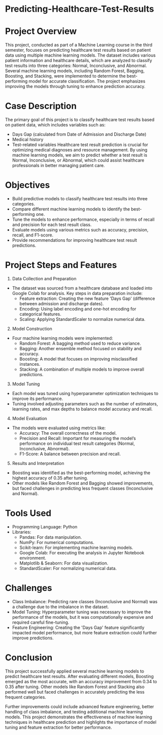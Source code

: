 # Predicting-Healthcare-Test-Results
# Project Overview
This project, conducted as part of a Machine Learning course in the third semester, focuses on predicting healthcare test results based on patient data using multiple machine learning models. The dataset includes various patient information and healthcare details, which are analyzed to classify test results into three categories: Normal, Inconclusive, and Abnormal. Several machine learning models, including Random Forest, Bagging, Boosting, and Stacking, were implemented to determine the best-performing model for accurate classification. The project emphasizes improving the models through tuning to enhance prediction accuracy.

# Case Description
The primary goal of this project is to classify healthcare test results based on patient data, which includes variables such as:
- Days Gap (calculated from Date of Admission and Discharge Date)
- Medical history
- Test-related variables
Healthcare test result prediction is crucial for optimizing medical diagnoses and resource management. By using machine learning models, we aim to predict whether a test result is Normal, Inconclusive, or Abnormal, which could assist healthcare professionals in better managing patient care.

# Objectives
- Build predictive models to classify healthcare test results into three categories.
- Compare different machine learning models to identify the best-performing one.
- Tune the models to enhance performance, especially in terms of recall and precision for each test result class.
- Evaluate models using various metrics such as accuracy, precision, recall, and F1-score.
- Provide recommendations for improving healthcare test result predictions.

# Project Steps and Features
1. Data Collection and Preparation
- The dataset was sourced from a healthcare database and loaded into Google Colab for analysis. Key steps in data preparation include:
  - Feature extraction: Creating the new feature 'Days Gap' (difference between admission and discharge dates).
  - Encoding: Using label encoding and one-hot encoding for categorical features.
  - Scaling: Applying StandardScaler to normalize numerical data.

2. Model Construction
- Four machine learning models were implemented:
  - Random Forest: A bagging method used to reduce variance.
  - Bagging: Another ensemble method focused on stability and accuracy.
  - Boosting: A model that focuses on improving misclassified instances.
  - Stacking: A combination of multiple models to improve overall predictions.

3. Model Tuning
- Each model was tuned using hyperparameter optimization techniques to improve its performance.
- Tuning involved adjusting parameters such as the number of estimators, learning rates, and max depths to balance model accuracy and recall.

4. Model Evaluation
- The models were evaluated using metrics like:
  - Accuracy: The overall correctness of the model.
  - Precision and Recall: Important for measuring the model’s performance on individual test result categories (Normal, Inconclusive, Abnormal).
  - F1-Score: A balance between precision and recall.

5. Results and Interpretation
- Boosting was identified as the best-performing model, achieving the highest accuracy of 0.35 after tuning.
- Other models like Random Forest and Bagging showed improvements, but faced challenges in predicting less frequent classes (Inconclusive and Normal).

# Tools Used
- Programming Language: Python
- Libraries:
  - Pandas: For data manipulation.
  - NumPy: For numerical computations.
  - Scikit-learn: For implementing machine learning models.
  - Google Colab: For executing the analysis in Jupyter Notebook environment.
  - Matplotlib & Seaborn: For data visualization.
  - StandardScaler: For normalizing numerical data.

# Challenges
- Class Imbalance: Predicting rare classes (Inconclusive and Normal) was a challenge due to the imbalance in the dataset.
- Model Tuning: Hyperparameter tuning was necessary to improve the performance of the models, but it was computationally expensive and required careful fine-tuning.
- Feature Engineering: Creating the 'Days Gap' feature significantly impacted model performance, but more feature extraction could further improve predictions.

# Conclusion
This project successfully applied several machine learning models to predict healthcare test results. After evaluating different models, Boosting emerged as the most accurate, with an accuracy improvement from 0.34 to 0.35 after tuning. Other models like Random Forest and Stacking also performed well but faced challenges in accurately predicting the less frequent categories.

Further improvements could include advanced feature engineering, better handling of class imbalance, and testing additional machine learning models. This project demonstrates the effectiveness of machine learning techniques in healthcare prediction and highlights the importance of model tuning and feature extraction for better performance.
